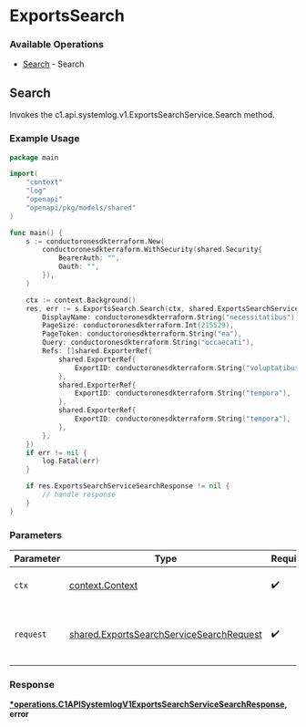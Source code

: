 # ExportsSearch

### Available Operations

* [Search](#search) - Search

## Search

Invokes the c1.api.systemlog.v1.ExportsSearchService.Search method.

### Example Usage

```go
package main

import(
	"context"
	"log"
	"openapi"
	"openapi/pkg/models/shared"
)

func main() {
    s := conductoronesdkterraform.New(
        conductoronesdkterraform.WithSecurity(shared.Security{
            BearerAuth: "",
            Oauth: "",
        }),
    )

    ctx := context.Background()
    res, err := s.ExportsSearch.Search(ctx, shared.ExportsSearchServiceSearchRequest{
        DisplayName: conductoronesdkterraform.String("necessitatibus"),
        PageSize: conductoronesdkterraform.Int(215529),
        PageToken: conductoronesdkterraform.String("ea"),
        Query: conductoronesdkterraform.String("occaecati"),
        Refs: []shared.ExporterRef{
            shared.ExporterRef{
                ExportID: conductoronesdkterraform.String("voluptatibus"),
            },
            shared.ExporterRef{
                ExportID: conductoronesdkterraform.String("tempora"),
            },
            shared.ExporterRef{
                ExportID: conductoronesdkterraform.String("tempora"),
            },
        },
    })
    if err != nil {
        log.Fatal(err)
    }

    if res.ExportsSearchServiceSearchResponse != nil {
        // handle response
    }
}
```

### Parameters

| Parameter                                                                                            | Type                                                                                                 | Required                                                                                             | Description                                                                                          |
| ---------------------------------------------------------------------------------------------------- | ---------------------------------------------------------------------------------------------------- | ---------------------------------------------------------------------------------------------------- | ---------------------------------------------------------------------------------------------------- |
| `ctx`                                                                                                | [context.Context](https://pkg.go.dev/context#Context)                                                | :heavy_check_mark:                                                                                   | The context to use for the request.                                                                  |
| `request`                                                                                            | [shared.ExportsSearchServiceSearchRequest](../../models/shared/exportssearchservicesearchrequest.md) | :heavy_check_mark:                                                                                   | The request object to use for the request.                                                           |


### Response

**[*operations.C1APISystemlogV1ExportsSearchServiceSearchResponse](../../models/operations/c1apisystemlogv1exportssearchservicesearchresponse.md), error**


